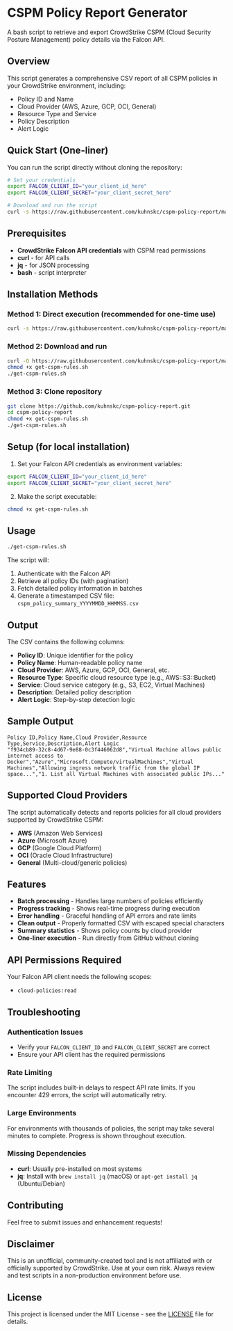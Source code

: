 # CSPM Policy Report Generator

A bash script to retrieve and export CrowdStrike CSPM (Cloud Security Posture Management) policy details via the Falcon API.

## Overview

This script generates a comprehensive CSV report of all CSPM policies in your CrowdStrike environment, including:
- Policy ID and Name
- Cloud Provider (AWS, Azure, GCP, OCI, General)
- Resource Type and Service
- Policy Description
- Alert Logic

## Quick Start (One-liner)

You can run the script directly without cloning the repository:

```bash
# Set your credentials
export FALCON_CLIENT_ID="your_client_id_here"
export FALCON_CLIENT_SECRET="your_client_secret_here"

# Download and run the script
curl -s https://raw.githubusercontent.com/kuhnskc/cspm-policy-report/main/get-cspm-rules.sh | bash
```

## Prerequisites

- **CrowdStrike Falcon API credentials** with CSPM read permissions
- **curl** - for API calls
- **jq** - for JSON processing
- **bash** - script interpreter

## Installation Methods

### Method 1: Direct execution (recommended for one-time use)
```bash
curl -s https://raw.githubusercontent.com/kuhnskc/cspm-policy-report/main/get-cspm-rules.sh | bash
```

### Method 2: Download and run
```bash
curl -O https://raw.githubusercontent.com/kuhnskc/cspm-policy-report/main/get-cspm-rules.sh
chmod +x get-cspm-rules.sh
./get-cspm-rules.sh
```

### Method 3: Clone repository
```bash
git clone https://github.com/kuhnskc/cspm-policy-report.git
cd cspm-policy-report
chmod +x get-cspm-rules.sh
./get-cspm-rules.sh
```

## Setup (for local installation)

1. Set your Falcon API credentials as environment variables:
```bash
export FALCON_CLIENT_ID="your_client_id_here"
export FALCON_CLIENT_SECRET="your_client_secret_here"
```

2. Make the script executable:
```bash
chmod +x get-cspm-rules.sh
```

## Usage

```bash
./get-cspm-rules.sh
```

The script will:
1. Authenticate with the Falcon API
2. Retrieve all policy IDs (with pagination)
3. Fetch detailed policy information in batches
4. Generate a timestamped CSV file: `cspm_policy_summary_YYYYMMDD_HHMMSS.csv`

## Output

The CSV contains the following columns:
- **Policy ID**: Unique identifier for the policy
- **Policy Name**: Human-readable policy name
- **Cloud Provider**: AWS, Azure, GCP, OCI, General, etc.
- **Resource Type**: Specific cloud resource type (e.g., AWS::S3::Bucket)
- **Service**: Cloud service category (e.g., S3, EC2, Virtual Machines)
- **Description**: Detailed policy description
- **Alert Logic**: Step-by-step detection logic

## Sample Output

```csv
Policy ID,Policy Name,Cloud Provider,Resource Type,Service,Description,Alert Logic
"f934cb89-32c8-4d67-9e88-0c3f446062d8","Virtual Machine allows public internet access to Docker","Azure","Microsoft.Compute/virtualMachines","Virtual Machines","Allowing ingress network traffic from the global IP space...","1. List all Virtual Machines with associated public IPs..."
```

## Supported Cloud Providers

The script automatically detects and reports policies for all cloud providers supported by CrowdStrike CSPM:
- **AWS** (Amazon Web Services)
- **Azure** (Microsoft Azure)
- **GCP** (Google Cloud Platform)
- **OCI** (Oracle Cloud Infrastructure)
- **General** (Multi-cloud/generic policies)

## Features

- **Batch processing** - Handles large numbers of policies efficiently
- **Progress tracking** - Shows real-time progress during execution
- **Error handling** - Graceful handling of API errors and rate limits
- **Clean output** - Properly formatted CSV with escaped special characters
- **Summary statistics** - Shows policy counts by cloud provider
- **One-liner execution** - Run directly from GitHub without cloning

## API Permissions Required

Your Falcon API client needs the following scopes:
- `cloud-policies:read`

## Troubleshooting

### Authentication Issues
- Verify your `FALCON_CLIENT_ID` and `FALCON_CLIENT_SECRET` are correct
- Ensure your API client has the required permissions

### Rate Limiting
The script includes built-in delays to respect API rate limits. If you encounter 429 errors, the script will automatically retry.

### Large Environments
For environments with thousands of policies, the script may take several minutes to complete. Progress is shown throughout execution.

### Missing Dependencies
- **curl**: Usually pre-installed on most systems
- **jq**: Install with `brew install jq` (macOS) or `apt-get install jq` (Ubuntu/Debian)

## Contributing

Feel free to submit issues and enhancement requests!

## Disclaimer

This is an unofficial, community-created tool and is not affiliated with or officially supported by CrowdStrike. Use at your own risk. Always review and test scripts in a non-production environment before use.

## License

This project is licensed under the MIT License - see the [LICENSE](LICENSE) file for details.